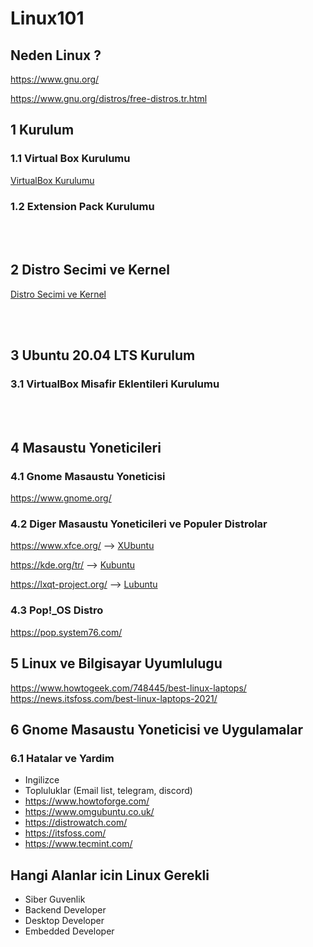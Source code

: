 # Linux101

## Neden Linux ?
https://www.gnu.org/

https://www.gnu.org/distros/free-distros.tr.html

## 1 Kurulum

### 1.1 Virtual Box Kurulumu
[VirtualBox Kurulumu](virtualbox.md)

### 1.2 Extension Pack Kurulumu

<br><br>
## 2 Distro Secimi ve Kernel
[Distro Secimi ve Kernel](distroandkernel.md)

<br><br>
## 3 Ubuntu 20.04 LTS Kurulum

### 3.1 VirtualBox Misafir Eklentileri Kurulumu

<br><br>

## 4 Masaustu Yoneticileri

### 4.1 Gnome Masaustu Yoneticisi
https://www.gnome.org/

### 4.2 Diger Masaustu Yoneticileri ve Populer Distrolar
https://www.xfce.org/  --> [XUbuntu](https://xubuntu.org/)

https://kde.org/tr/ --> [Kubuntu](https://kubuntu.org/)

https://lxqt-project.org/ --> [Lubuntu](https://lubuntu.me/)

### 4.3 Pop!_OS Distro
https://pop.system76.com/


## 5 Linux ve Bilgisayar Uyumlulugu
https://www.howtogeek.com/748445/best-linux-laptops/
https://news.itsfoss.com/best-linux-laptops-2021/

## 6 Gnome Masaustu Yoneticisi ve Uygulamalar

### 6.1 Hatalar ve Yardim
* Ingilizce
* Topluluklar (Email list, telegram, discord)
* https://www.howtoforge.com/
* https://www.omgubuntu.co.uk/
* https://distrowatch.com/
* https://itsfoss.com/
* https://www.tecmint.com/

## Hangi Alanlar icin Linux Gerekli
* Siber Guvenlik
* Backend Developer
* Desktop Developer
* Embedded Developer
